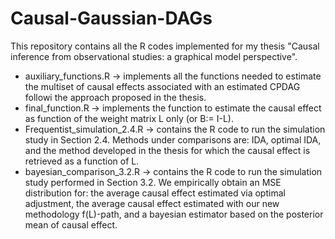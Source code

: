 # Causal-Gaussian-DAGs
This repository contains all the R codes implemented for my thesis "Causal inference from observational studies: a graphical model perspective".


- auxiliary_functions.R -> implements all the functions needed to estimate the multiset of causal effects associated with an estimated CPDAG followi the approach proposed in the thesis. 
- final_function.R -> implements the function to estimate the causal effect as function of the weight matrix L only (or B:= I-L).
- Frequentist_simulation_2.4.R -> contains the R code to run the simulation study in Section 2.4. Methods under comparisons are: IDA, optimal IDA, and the method developed in the thesis for which the causal effect is retrieved as a function of L.
- bayesian_comparison_3.2.R -> contains the R code to run the simulation study performed in Section 3.2. We empirically obtain an MSE distribution for: the average causal effect estimated via optimal adjustment, the average causal effect estimated with our new methodology f(L)-path, and a bayesian estimator based on the posterior mean of causal effect. 
